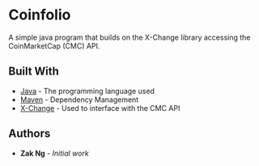 # Coinfolio

A simple java program that builds on the X-Change library accessing the CoinMarketCap (CMC) API. 

## Built With

* [Java](http://www.oracle.com/technetwork/java/javase/overview/java8-2100321.html) - The programming language used
* [Maven](https://maven.apache.org/) - Dependency Management
* [X-Change](https://github.com/timmolter/XChange) - Used to interface with the CMC API

## Authors

* **Zak Ng** - *Initial work* 